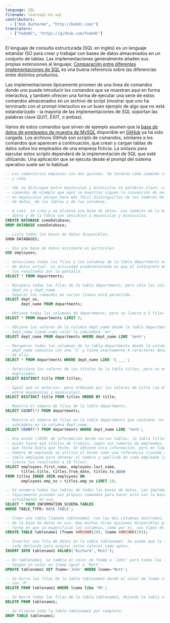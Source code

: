 ```yaml
---
language: SQL
filename: learnsql-es.sql
contributors:
  - ["Bob DuCharme", "http://bobdc.com/"]
translators:
  - ["FedeHC", "https://github.com/FedeHC"]
---
```


El lenguaje de consulta estructurada (SQL en inglés) es un lenguaje estándar ISO para crear y trabajar con bases de datos almacenados en un conjunto de tablas. Las implementaciones generalmente añaden sus propias extensiones al lenguaje; [Comparación entre diferentes implementaciones de SQL](http://troels.arvin.dk/db/rdbms/) es una buena referencia sobre las diferencias entre distintos productos.

Las implementaciones típicamente proveen de una línea de comandos donde uno puede introducir los comandos que se muestran aquí en forma interactiva, y también ofrecen una forma de ejecutar una serie de estos comandos almacenados en un archivo de script (mostrar que uno ha terminado con el prompt interactivo es un buen ejemplo de algo que no está estandarizado - la mayoría de las implementaciones de SQL soportan las palabras clave QUIT, EXIT, o ambas).

Varios de estos comandos que sirven de ejemplo asumen que la [base de datos de empleados de muestra de MySQL](https://dev.mysql.com/doc/employee/en/) disponible en [GitHub](https://github.com/datacharmer/test_db) ya ha sido cargada. Los archivos GitHub son scripts de comandos, similares a los comandos que aparecen a continuación, que crean y cargan tablas de datos sobre los empleados de una empresa ficticia. La sintaxis para ejecutar estos scripts dependerá de la implementación de SQL que esté utilizando. Una aplicación que se ejecuta desde el prompt del sistema operativo suele ser lo habitual.


```sql
-- Los comentarios empiezan con dos guiones. Se termina cada comando con punto
-- y coma.

-- SQL no distingue entre mayúsculas y minúsculas en palabras clave. Los
-- comandos de ejemplo que aquí se muestran siguen la convención de ser escritos
-- en mayúsculas porque hace más fácil distinguirlos de los nombres de las bases
-- de datos, de las tablas y de las columnas.

-- A cont. se crea y se elimina una base de datos. Los nombres de la base de
-- datos y de la tabla son sensibles a mayúsculas y minúsculas.
CREATE DATABASE someDatabase;
DROP DATABASE someDatabase;

-- Lista todas las bases de datos disponibles.
SHOW DATABASES;

-- Usa una base de datos existente en particular.
USE employees;

-- Selecciona todas las filas y las columnas de la tabla departments en la base
-- de datos actual. La actividad predeterminada es que el intérprete desplace
-- los resultados por la pantalla.
SELECT * FROM departments;

-- Recupera todas las filas de la tabla departments, pero sólo las columnas
-- dept_no y dept_name.
-- Separar los comandos en varias líneas está permitido.
SELECT dept_no,
       dept_name FROM departments;

-- Obtiene todas las columnas de departments, pero se limita a 5 filas.
SELECT * FROM departments LIMIT 5;

-- Obtiene los valores de la columna dept_name desde la tabla departments cuando
-- dept_name tiene como valor la subcadena 'en'.
SELECT dept_name FROM departments WHERE dept_name LIKE '%en%';

-- Recuperar todas las columnas de la tabla departments donde la columna
-- dept_name comienza con una 'S' y tiene exactamente 4 caracteres después
-- de ella.
SELECT * FROM departments WHERE dept_name LIKE 'S____';

-- Selecciona los valores de los títulos de la tabla titles, pero no muestra
-- duplicados.
SELECT DISTINCT title FROM titles;

-- Igual que el anterior, pero ordenado por los valores de title (se distingue
-- entre mayúsculas y minúsculas).
SELECT DISTINCT title FROM titles ORDER BY title;

-- Muestra el número de filas de la tabla departments.
SELECT COUNT(*) FROM departments;

-- Muestra el número de filas en la tabla departments que contiene 'en' como
-- subcadena en la columna dept_name.
SELECT COUNT(*) FROM departments WHERE dept_name LIKE '%en%';

-- Una unión (JOIN) de información desde varias tablas: la tabla titles muestra
-- quién tiene qué títulos de trabajo, según sus números de empleados, y desde
-- qué fecha hasta qué fecha. Se obtiene esta información, pero en lugar del
-- número de empleado se utiliza el mismo como una referencia cruzada a la
-- tabla employee para obtener el nombre y apellido de cada empleado (y se
-- limita los resultados a 10 filas).
SELECT employees.first_name, employees.last_name,
       titles.title, titles.from_date, titles.to_date
FROM titles INNER JOIN employees ON
       employees.emp_no = titles.emp_no LIMIT 10;

-- Se enumera todas las tablas de todas las bases de datos. Las implementaciones
-- típicamente proveen sus propios comandos para hacer esto con la base de datos
-- actualmente en uso.
SELECT * FROM INFORMATION_SCHEMA.TABLES
WHERE TABLE_TYPE='BASE TABLE';

-- Crear una tabla llamada tablename1, con las dos columnas mostradas, a partir
-- de la base de datos en uso. Hay muchas otras opciones disponibles para la
-- forma en que se especifican las columnas, como por ej. sus tipos de datos.
CREATE TABLE tablename1 (fname VARCHAR(20), lname VARCHAR(20));

-- Insertar una fila de datos en la tabla tablename1. Se asume que la tabla ha
-- sido definida para aceptar estos valores como aptos.
INSERT INTO tablename1 VALUES('Richard','Mutt');

-- En tablename1, se cambia el valor de fname a 'John' para todas las filas que
-- tengan un valor en lname igual a 'Mutt'.
UPDATE tablename1 SET fname='John' WHERE lname='Mutt';

-- Se borra las filas de la tabla tablename1 donde el valor de lname comience
-- con 'M'.
DELETE FROM tablename1 WHERE lname like 'M%';

-- Se borra todas las filas de la tabla tablename1, dejando la tabla vacía.
DELETE FROM tablename1;

-- Se elimina toda la tabla tablename1 por completo.
DROP TABLE tablename1;
```
